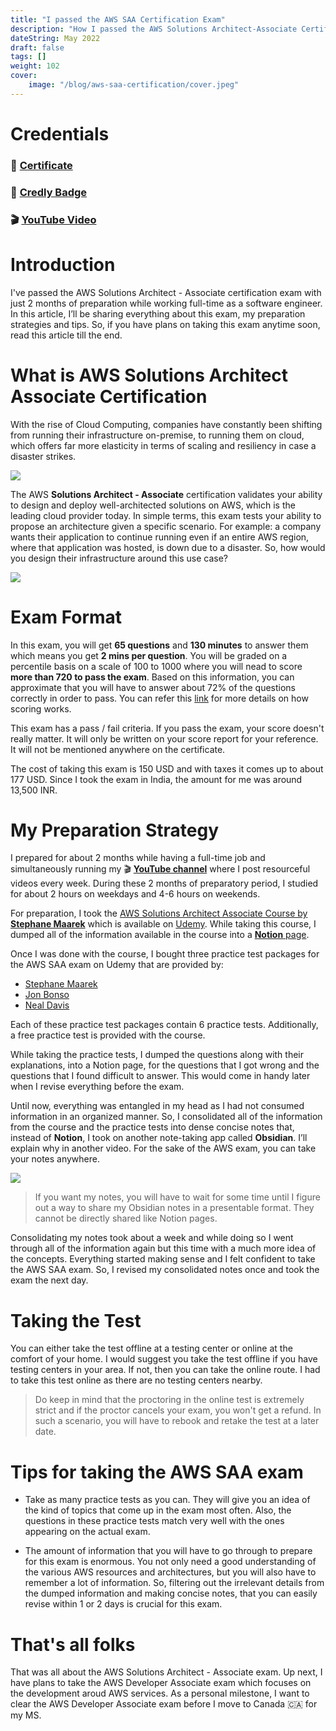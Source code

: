 ```yaml
---
title: "I passed the AWS SAA Certification Exam"
description: "How I passed the AWS Solutions Architect-Associate Certification Exam"
dateString: May 2022
draft: false
tags: []
weight: 102
cover:
    image: "/blog/aws-saa-certification/cover.jpeg"
---
```


# Credentials
### 🔗 [Certificate](https://drive.google.com/file/d/1NLGxG3-Id7lGUFL-SVhMl7mvWb9GYIxS/view?usp=sharing)

### 🔗 [Credly Badge](https://www.credly.com/badges/dfc84bb4-75ab-449f-bdf5-4dc85eb12ad6/public_url)

### 🎬 [YouTube Video](https://youtu.be/uRyIK28NsCI)

# Introduction
I've passed the AWS Solutions Architect - Associate certification exam with just 2 months of preparation while working full-time as a software engineer. In this article, I’ll be sharing everything about this exam, my preparation strategies and tips. So, if you have plans on taking this exam anytime soon, read this article till the end. 

# What is AWS Solutions Architect Associate Certification
With the rise of Cloud Computing, companies have constantly been shifting from running their infrastructure on-premise, to running them on cloud, which offers far more elasticity in terms of scaling and resiliency in case a disaster strikes.

![](/blog/aws-saa-certification/img1.jpg)

The AWS **Solutions Architect - Associate** certification validates your ability to design and deploy well-architected solutions on AWS, which is the leading cloud provider today. In simple terms, this exam tests your ability to propose an architecture given a specific scenario. For example: a company wants their application to continue running even if an entire AWS region, where that application was hosted, is down due to a disaster. So, how would you design their infrastructure around this use case?

![](/blog/aws-saa-certification/img2.jpg)

# Exam Format
In this exam, you will get **65 questions** and **130 minutes** to answer them which means you get **2 mins per question**. You will be graded on a percentile basis on a scale of 100 to 1000 where you will nead to score **more than 720 to pass the exam**. Based on this information, you can approximate that you will have to answer about 72% of the questions correctly in order to pass. You can refer this [link](https://aws.amazon.com/blogs/training-and-certification/demystifying-your-aws-certification-exam-score/) for more details on how scoring works.

This exam has a pass / fail criteria. If you pass the exam, your score doesn't really matter. It will only be written on your score report for your reference. It will not be mentioned anywhere on the certificate. 

The cost of taking this exam is 150 USD and with taxes it comes up to about 177 USD. Since I took the exam in India, the amount for me was around 13,500 INR.

# My Preparation Strategy
I prepared for about 2 months while having a full-time job and simultaneously running my 🎬 [**YouTube channel**](https://www.youtube.com/c/AbdurRahmanKalim) where I post resourceful videos every week. During these 2 months of preparatory period, I studied for about 2 hours on weekdays and 4-6 hours on weekends.

For preparation, I took the [AWS Solutions Architect Associate Course by **Stephane Maarek**](https://www.udemy.com/course/aws-certified-solutions-architect-associate-saa-c02/) which is available on [Udemy](https://www.udemy.com/). While taking this course, I dumped all of the information available in the course into a [**Notion** page](https://arkalim.notion.site/Course-Notes-2591f803fd5642ddabc94c909fe37821). 

Once I was done with the course, I bought three practice test packages for the AWS SAA exam on Udemy that are provided by:
- [Stephane Maarek](https://www.udemy.com/course/practice-exams-aws-certified-solutions-architect-associate/)
- [Jon Bonso](https://www.udemy.com/course/aws-certified-solutions-architect-associate-amazon-practice-exams-saa-c03/)
- [Neal Davis](https://www.udemy.com/course/aws-certified-solutions-architect-associate-practice-tests-k/)

Each of these practice test packages contain 6 practice tests. Additionally, a free practice test is provided with the course.

While taking the practice tests, I dumped the questions along with their explanations, into a Notion page, for the questions that I got wrong and the questions that I found difficult to answer. This would come in handy later when I revise everything before the exam. 

Until now, everything was entangled in my head as I had not consumed information in an organized manner. So, I consolidated all of the information from the course and the practice tests into dense concise notes that, instead of **Notion**, I took on another note-taking app called **Obsidian**. I’ll explain why in another video. For the sake of the AWS exam, you can take your notes anywhere. 

![](/blog/aws-saa-certification/img3.jpg)

> If you want my notes, you will have to wait for some time until I figure out a way to share my Obsidian notes in a presentable format. They cannot be directly shared like Notion pages.

Consolidating my notes took about a week and while doing so I went through all of the information again but this time with a much more idea of the concepts. Everything started making sense and I felt confident to take the AWS SAA exam. So, I revised my consolidated notes once and took the exam the next day.

# Taking the Test
You can either take the test offline at a testing center or online at the comfort of your home. I would suggest you take the test offline if you have testing centers in your area. If not, then you can take the online route. I had to take this test online as there are no testing centers nearby. 

> Do keep in mind that the proctoring in the online test is extremely strict and if the proctor cancels your exam, you won't get a refund. In such a scenario, you will have to rebook and retake the test at a later date.

# Tips for taking the AWS SAA exam
- Take as many practice tests as you can. They will give you an idea of the kind of topics that come up in the exam most often. Also, the questions in these practice tests match very well with the ones appearing on the actual exam.

- The amount of information that you will have to go through to prepare for this exam is enormous. You not only need a good understanding of the various AWS resources and architectures, but you will also have to remember a lot of information. So, filtering out the irrelevant details from the dumped information and making concise notes, that you can easily revise within 1 or 2 days is crucial for this exam.

# That's all folks
That was all about the AWS Solutions Architect - Associate exam. Up next, I have plans to take the AWS Developer Associate exam which focuses on the development aroud AWS services. As a personal milestone, I want to clear the AWS Developer Associate exam before I move to Canada 🇨🇦 for my MS. 